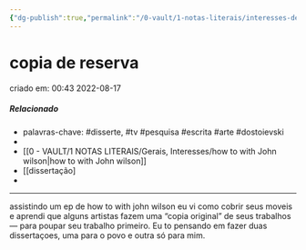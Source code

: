 ```yaml
---
{"dg-publish":true,"permalink":"/0-vault/1-notas-literais/interesses-de-pesquisa/copia-de-reserva/","tags":["disserte","tv","pesquisa","escrita","arte","dostoievski"],"dgHomeLink":true,"dgShowLocalGraph":true,"dgShowFileTree":true,"dgEnableSearch":true}
---
```


# copia de reserva
criado em: 00:43 2022-08-17

##### Relacionado
- palavras-chave: #disserte, #tv #pesquisa #escrita #arte #dostoievski 
- 
- [[0 - VAULT/1 NOTAS LITERAIS/Gerais, Interesses/how to with John wilson\|how to with John wilson]] 
- [[dissertação]
- 
---

assistindo um ep de how to with john wilson eu vi como cobrir seus moveis e aprendi que alguns artistas fazem uma “copia original” de seus trabalhos — para poupar seu trabalho primeiro.
Eu to pensando em fazer duas dissertaçoes, uma para o povo e outra só para mim.